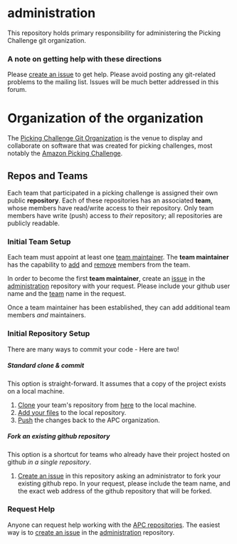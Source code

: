# administration
This repository holds primary responsibility for administering the Picking Challenge git organization.

### A note on getting help with these directions
Please [create an issue](https://github.com/amazon-picking-challenge/administration/issues/new) to get help.  Please avoid posting any git-related problems to the mailing list.  Issues will be much better addressed in this forum.

# Organization of the organization
The [Picking Challenge Git Organization](https://github.com/amazon-picking-challenge) is the venue to display and collaborate on software that was created for picking challenges, most notably the [Amazon Picking Challenge](http://amazonpickingchallenge.org/).

## Repos and Teams
Each team that participated in a picking challenge is assigned their own public **repository**.  Each of these repositories has an associated **team**, whose members have read/write access to their repository.  Only team members have write (push) access to *their* repository; all repositories are publicly readable.

### Initial Team Setup
Each team must appoint at least one [team maintainer](https://help.github.com/articles/giving-team-maintainer-permissions-to-an-organization-member-early-access-program/).  The **team maintainer** has the capability to [add](https://help.github.com/articles/adding-organization-members-to-a-team-early-access-program/) and [remove](https://help.github.com/articles/removing-organization-members-from-a-team-early-access-program/) members from the team.

In order to become the first **team maintainer**, create an [issue](https://github.com/amazon-picking-challenge/administration/issues/new) in the [administration](https://github.com/amazon-picking-challenge/administration) repository with your request.  Please include your github user name and the [team](https://github.com/orgs/amazon-picking-challenge/teams) name in the request.

Once a team maintainer has been established, they can add additional team members *and* maintainers.

### Initial Repository Setup
There are many ways to commit your code - Here are two!

##### Standard clone & commit
This option is straight-forward.  It assumes that a copy of the project exists on a local machine.

1. [Clone](https://help.github.com/articles/cloning-a-repository/) your team's repository from [here](https://github.com/amazon-picking-challenge) to the local machine.
2. [Add your files](https://help.github.com/articles/adding-a-file-to-a-repository-from-the-command-line/) to the local repository.
3. [Push](https://help.github.com/articles/pushing-to-a-remote/) the changes back to the APC organization.

##### Fork an existing github repository
This option is a shortcut for teams who already have their project hosted on github *in a single repository*.

1. [Create an issue](https://github.com/amazon-picking-challenge/administration/issues/new) in this repository asking an administrator to fork your existing github repo.  In your request, please include the team name, and the exact web address of the github repository that will be forked.

### Request Help
Anyone can request help working with the [APC repositories](https://github.com/amazon-picking-challenge).  The easiest way is to [create an issue](https://github.com/amazon-picking-challenge/administration/issues/new) in the [administration](https://github.com/amazon-picking-challenge/administration) repository.
